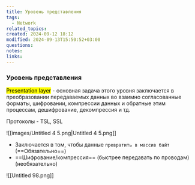 ```yaml
---
title: Уровень представления
tags:
  - Network
related_topics: 
created: 2024-09-12 18:12
modified: 2024-09-13T15:50:52+03:00
questions: 
notes: 
links: 
---
```



### Уровень представления

<mark class="hltr-red">Presentation layer</mark> - основная задача этого уровня заключается в преобразовании передаваемых данных во взаимно согласованные форматы, шифровании, компрессии данных и обратные этим процессам, дешифрование, декомпрессия и тд.

Протоколы - TSL, SSL

![[images/Untitled 4 5.png|Untitled 4 5.png]]
- Заключается в том, чтобы данные `превратить в массив байт` (==Обязательно==)
- ==Шифрование/компрессия== (быстрее передавать по проводам) (необязательно)

![[Untitled 98.png]]
